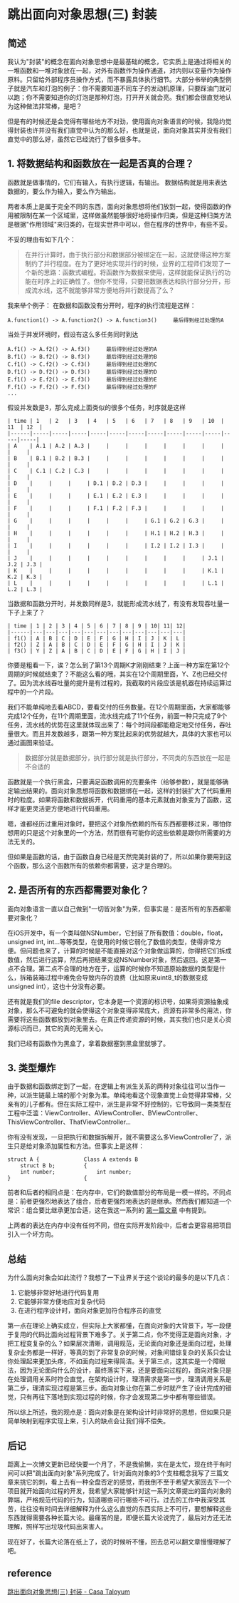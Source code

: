 # 跳出面向对象思想(三) 封装
## 简述

我认为"封装"的概念在面向对象思想中是最基础的概念，它实质上是通过将相关的一堆函数和一堆对象放在一起，对外有函数作为操作通道，对内则以变量作为操作原料。只留给外部程序员操作方式，而不暴露具体执行细节。大部分书举的典型例子就是汽车和灯泡的例子：你不需要知道不同车子的发动机原理，只要踩油门就可以跑；你不需要知道你的灯泡是那种灯泡，打开开关就会亮。我们都会很直觉地认为这种做法非常棒，是吧？

但是有的时候还是会觉得有哪些地方不对劲，使用面向对象语言的时候，我隐约觉得封装也许并没有我们直觉中认为的那么好，也就是说，面向对象其实并没有我们直觉中的那么好，虽然它已经流行了很多很多年。

## 1. 将数据结构和函数放在一起是否真的合理？

函数就是做事情的，它们有输入，有执行逻辑，有输出。 数据结构就是用来表达数据的，要么作为输入，要么作为输出。

两者本质上是属于完全不同的东西，面向对象思想将他们放到一起，使得函数的作用被限制在某一个区域里，这样做虽然能够很好地将操作归类，但是这种归类方法是根据"作用领域"来归类的，在现实世界中可以，但在程序的世界中，有些不妥。

不妥的理由有如下几个：

> 在并行计算时，由于执行部分和数据部分被绑定在一起，这就使得这种方案制约了并行程度。在为了更好地实现并行的时候，业界的工程师们发现了一个新的思路：函数式编程。将函数作为数据来使用，这样就能保证执行的功能在时序上的正确性了。但你不觉得，只要把数据表达和执行部分分开，形成流水线，这不就能够非常方便地将并行数提高了么？  

我来举个例子： 在数据和函数没有分开时，程序的执行流程是这样：

```
A.function1() -> A.function2() -> A.function3()     最后得到经过处理的A
```

当处于并发环境时，假设有这么多任务同时到达

```
A.f1() -> A.f2() -> A.f3()     最后得到经过处理的A
B.f1() -> B.f2() -> B.f3()     最后得到经过处理的B
C.f1() -> C.f2() -> C.f3()     最后得到经过处理的C
D.f1() -> D.f2() -> D.f3()     最后得到经过处理的D
E.f1() -> E.f2() -> E.f3()     最后得到经过处理的E
F.f1() -> F.f2() -> F.f3()     最后得到经过处理的F
...
```

假设并发数是3，那么完成上面类似的很多个任务，时序就是这样

```
| time | 1   | 2   | 3   | 4   | 5   | 6   | 7   | 8   | 9   | 10  | 11  | 12  |
|------|-----|-----|-----|-----|-----|-----|-----|-----|-----|-----|-----|-----|
| A    | A.1 | A.2 | A.3 |     |     |     |     |     |     |     |     |     |
| B    | B.1 | B.2 | B.3 |     |     |     |     |     |     |     |     |     |
| C    | C.1 | C.2 | C.3 |     |     |     |     |     |     |     |     |     |
| D    |     |     |     | D.1 | D.2 | D.3 |     |     |     |     |     |     |
| E    |     |     |     | E.1 | E.2 | E.3 |     |     |     |     |     |     |
| F    |     |     |     | F.1 | F.2 | F.3 |     |     |     |     |     |     |
| G    |     |     |     |     |     |     | G.1 | G.2 | G.3 |     |     |     |
| H    |     |     |     |     |     |     | H.1 | H.2 | H.3 |     |     |     |
| I    |     |     |     |     |     |     | I.2 | I.2 | I.3 |     |     |     |
| J    |     |     |     |     |     |     |     |     |     | J.1 | J.2 | J.3 |
| K    |     |     |     |     |     |     |     |     |     | K.1 | K.2 | K.3 |
| L    |     |     |     |     |     |     |     |     |     | L.1 | L.2 | L.3 |
```

当数据和函数分开时，并发数同样是3，就能形成流水线了，有没有发现吞吐量一下子上来了？

```
| time | 1 | 2 | 3 | 4 | 5 | 6 | 7 | 8 | 9 | 10| 11| 12|
|------|---|---|---|---|---|---|---|---|---|---|---|---|
| f1() | A | B | C | D | E | F | G | H | I | J | K | L |
| f2() | Z | A | B | C | D | E | F | G | H | I | J | K |
| f3() | Y | Z | A | B | C | D | E | F | G | H | I | J |
```

你要是粗看一下，诶？怎么到了第13个周期K才刚刚结束？上面一种方案在第12个周期的时候就结束了？不能这么看的哦，其实在12个周期里面，Y、Z也已经交付了。因为流水线吞吐量的提升是有过程的，我截取的片段应该是机器在持续运算过程中的一个片段。

我们不能单纯地去看ABCD，要看交付的任务数量。在12个周期里面，大家都能够完成12个任务，在11个周期里面，流水线完成了11个任务，前面一种只完成了9个任务，流水线的优势在这里就体现出来了：每个时间段都能稳定地交付任务，吞吐量很大。而且并发数越多，跟第一种方案比起来的优势就越大，具体的大家也可以通过画图来验证。

> 数据部分就是数据部分，执行部分就是执行部分，不同类的东西放在一起是不合适的  

函数就是一个执行黑盒，只要满足函数调用的充要条件（给够参数），就是能够确定输出结果的。面向对象思想将函数和数据绑在一起，这样的封装扩大了代码重用时的粒度。如果将函数和数据拆开，代码重用的基本元素就由对象变为了函数，这样才能更灵活更方便地进行代码重用。

嗯，谁都经历过重用对象时，要把这个对象所依赖的所有东西都要移过来，哪怕你想用的只是这个对象里的一个方法，然而很有可能你的这些依赖是跟你所需要的方法无关的。

但如果是函数的话，由于函数自身已经是天然完美封装的了，所以如果你要用到这个函数，那么这个函数所有的依赖你都需要，这才是合理的。

## 2. 是否所有的东西都需要对象化？

面向对象语言一直以自己做到"一切皆对象"为荣，但事实是：是否所有的东西都需要对象化？

在iOS开发中，有一个类叫做NSNumber，它封装了所有数值：double，float，unsigned int, int...等等类型，在使用的时候它弱化了数值的类型，使得非常方便。但问题也来了，计算的时候是不能直接对这个对象做运算的，你得把它们拆成数值，然后进行运算，然后再把结果变成NSNumber对象，然后返回。这是第一点不合理。第二点不合理的地方在于，运算的时候你不知道原始数据的类型是什么，拆箱装箱过程中难免会导致内存的浪费（比如原来uint8_t的数据变成unsigned int），这也十分没有必要。

还有就是我们的file descriptor，它本身是一个资源的标识号，如果将资源抽象成对象，那么不可避免的就会使得这个对象变得非常庞大，资源有非常多的用法，你需要将这些函数都放到对象里去。在真正传递资源的时候，其实我们也只是关心资源标识而已，其它的真的无需关心。

我们已经有函数作为黑盒了，拿着数据塞到黑盒里就够了。

## 3. 类型爆炸

由于数据和函数绑定到了一起，在逻辑上有派生关系的两种对象往往可以当作一种，以派生链最上端的那个对象为准。单纯地看这个现象直觉上会觉得非常棒，父亲有的儿子都有。但在实际工程中，派生是非常不好控制的，它导致同一类类型在工程中泛滥：ViewController、AViewController、BViewController、ThisViewController、ThatViewController...

你有没有发现，一旦把执行和数据拆解开，就不需要这么多ViewController了，派生只是给对象添加属性和方法。但事实上是这样：

```
struct A {              Class A extends B
    struct B b;         {
    int number;             int number;
}                       {
```

前者和后者的相同点是：在内存中，它们的数值部分的布局是一模一样的。不同点是：前者更强烈地表达了组合，后者更强烈地表达的是继承。然而我们都知道一个常识：组合要比继承更加合适，这在我这一系列的 [第一篇文章](http://casatwy.com/tiao-chu-mian-xiang-dui-xiang-si-xiang-yi-ji-cheng.html) 中有提到。

上两者的表达在内存中没有任何不同，但在实际开发阶段中，后者会更容易把项目引入一个坏方向。

## 总结

为什么面向对象会如此流行？我想了一下业界关于这个谈论的最多的是以下几点：

1. 它能够非常好地进行代码复用
2. 它能够非常方便地应对复杂代码
3. 在进行程序设计时，面向对象更加符合程序员的直觉

第一点在理论上确实成立，但实际上大家都懂，在面向对象的大背景下，写一段便于复用的代码比面向过程背景下难多了。关于第二点，你不觉得正是面向对象，才把工程变复杂的么？如果层次清晰，调用规范，无论面向对象还是面向过程，处理复杂业务都是一样好，等真的到了非常复杂的时候，对象间错综复杂的关系只会让你处理起来更加头疼，不如面向过程来得简洁。关于第三点，这其实是一个障眼法，因为无论面向什么的设计，最终落实下来，还是要面向过程的，面向对象只是在处理调用关系时符合直觉，在架构设计时，理清需求是第一步，理清调用关系是第二步，理清实现过程是第三步。面向对象让你在第二步时就产生了设计完成的错觉，只有再往下落地到实现过程的时候，你才会发现第二步中都有哪些错误。

所以综上所述，我的观点是：面向对象是在架构设计时非常好的思想，但如果只是简单映射到程序实现上来，引入的缺点会让我们得不偿失。

## 后记

距离上一次博文更新已经快要一个月了，不是我偷懒，实在是太忙，现在终于有时间可以把"跳出面向对象"系列完成了。针对面向对象的3个支柱概念我写了三篇文章来挑它的刺，看上去有一种全盘否定的感觉，而我倒不至于希望大家回去下一个项目就开始面向过程的开发，我希望大家能够针对这一系列文章提出的面向对象的弊端，严格规范代码的行为，知道哪些可行哪些不可行。过去的工作中我深受其苦，往往没有时间去详细解释为什么这么直觉的东西实际上不可行，要想解释这些东西就得需要各种长篇大论。最痛苦的是，即便长篇大论说完了，最后对方还无法理解，照样写出垃圾代码出来害人。

现在好了，长篇大论落在纸上了，说的时候听不懂，回去总可以翻文章慢慢理解了吧。

## reference

[跳出面向对象思想(三) 封装 - Casa Taloyum](https://casatwy.com/tiao-chu-mian-xiang-dui-xiang-si-xiang-san-feng-zhuang.html)

